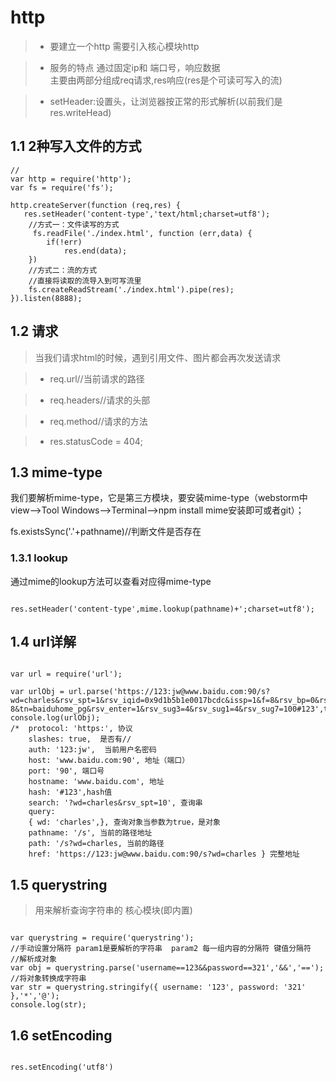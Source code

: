 
# http

> * 要建立一个http 需要引入核心模块http

> * 服务的特点 通过固定ip和 端口号，响应数据<br>
 主要由两部分组成req请求,res响应(res是个可读可写入的流)
 
> * setHeader:设置头，让浏览器按正常的形式解析(以前我们是res.writeHead)
 
##  1.1 2种写入文件的方式
 ```
 //
 var http = require('http');
 var fs = require('fs');
 
 http.createServer(function (req,res) {
    res.setHeader('content-type','text/html;charset=utf8');    
     //方式一：文件读写的方式
      fs.readFile('./index.html', function (err,data) {
         if(!err)
             res.end(data);
     })
     //方式二：流的方式
     //直接将读取的流导入到可写流里
     fs.createReadStream('./index.html').pipe(res);
 }).listen(8888);
 ```
 ## 1.2 请求
 
 > 当我们请求html的时候，遇到引用文件、图片都会再次发送请求
 
 > * req.url//当前请求的路径
 
 > * req.headers//请求的头部
 
 > * req.method//请求的方法
 
 > * res.statusCode = 404;
 
 ## 1.3 mime-type 
 
 我们要解析mime-type，它是第三方模块，要安装mime-type（webstorm中view-->Tool Windows-->Terminal-->npm install mime安装即可或者git）；<br>
 
 fs.existsSync('.'+pathname)//判断文件是否存在
 
 ### 1.3.1 lookup
 通过mime的lookup方法可以查看对应得mime-type
 ```
 
res.setHeader('content-type',mime.lookup(pathname)+';charset=utf8');
 ```
 
 ## 1.4 url详解
 ```
 
 var url = require('url');
 
 var urlObj = url.parse('https://123:jw@www.baidu.com:90/s?wd=charles&rsv_spt=1&rsv_iqid=0x9d1b5b1e0017bcdc&issp=1&f=8&rsv_bp=0&rsv_idx=2&ie=utf-8&tn=baiduhome_pg&rsv_enter=1&rsv_sug3=4&rsv_sug1=4&rsv_sug7=100#123',true);
 console.log(urlObj);
 /*  protocol: 'https:', 协议
     slashes: true,  是否有//
     auth: '123:jw',  当前用户名密码
     host: 'www.baidu.com:90', 地址（端口）
     port: '90', 端口号
     hostname: 'www.baidu.com', 地址
     hash: '#123',hash值
     search: '?wd=charles&rsv_spt=10', 查询串
     query:
     { wd: 'charles',}, 查询对象当参数为true，是对象
     pathname: '/s', 当前的路径地址
     path: '/s?wd=charles, 当前的路径
     href: 'https://123:jw@www.baidu.com:90/s?wd=charles } 完整地址
 ```
 
 ## 1.5 querystring 
 
 > 用来解析查询字符串的 核心模块(即内置)
 
 ```
 
 var querystring = require('querystring');
 //手动设置分隔符 param1是要解析的字符串  param2 每一组内容的分隔符 键值分隔符
 //解析成对象
 var obj = querystring.parse('username==123&&password==321','&&','==');
 //将对象转换成字符串
 var str = querystring.stringify({ username: '123', password: '321' },'*','@');
 console.log(str);
 ```
 ## 1.6 setEncoding
 ```
 
 res.setEncoding('utf8')
 ```